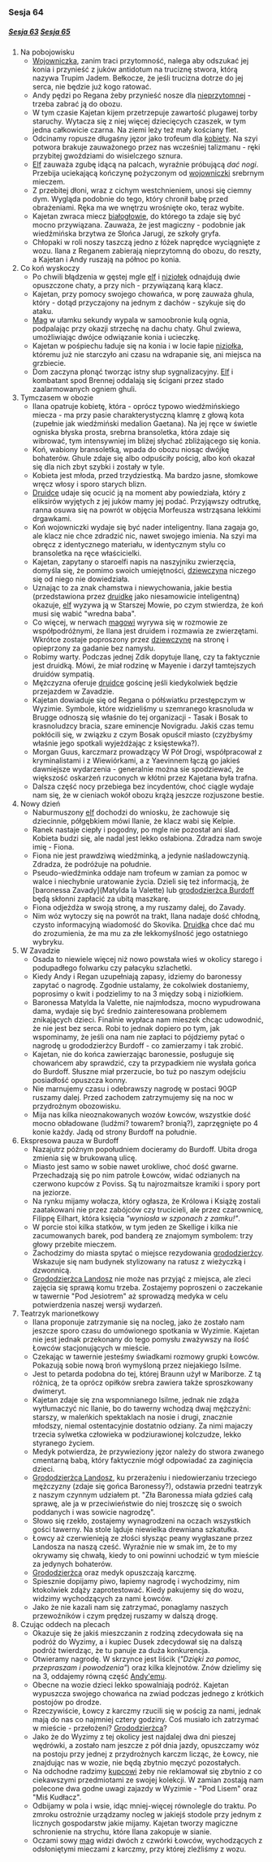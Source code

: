 ### Sesja 64
##### [Sesja 63](#sesja-63) [Sesja 65](#sesja-65)
1. Na pobojowisku
    - [Wojowniczka](Fiona), zanim traci przytomność, nalega aby odszukać jej konia i przynieść z juków antidotum na truciznę stwora, którą nazywa Trupim Jadem. Bełkocze, że jeśli trucizna dotrze do jej serca, nie będzie już kogo ratować.
    - Andy pędzi po Regana żeby przynieść nosze dla [nieprzytomnej](Fiona) - trzeba zabrać ją do obozu.
    - W tym czasie Kajetan kijem przetrzepuje zawartość plugawej torby staruchy. Wytacza się z niej więcej dziecięcych czaszek, w tym jedna całkowicie czarna. Na ziemi leży też mały kościany flet.
    - Odcinamy ropusze długaśny jęzor jako trofeum dla [kobiety](Fiona). Na szyi potwora brakuje zauważonego przez nas wcześniej talizmanu - ręki przybitej gwoździami do wisielczego sznura.
    - [Elf](Kajetan) zauważa zgubę idącą na palcach, wyraźnie próbującą _dać nogi_. Przebija uciekającą kończynę pożyczonym od [wojowniczki](Fiona) srebrnym mieczem.
    - Z przebitej dłoni, wraz z cichym westchnieniem, unosi się ciemny dym. Wygląda podobnie do tego, który chronił babę przed obrażeniami. Ręka ma we wnętrzu wrośnięte oko, teraz wybite.
    - Kajetan zwraca miecz [białogłowie](Fiona), do którego ta zdaje się być mocno przywiązana. Zauważa, że jest magiczny - podobnie jak wiedźmińska brzytwa ze Słońca Jarugi, ze szkoły gryfa.
    - Chłopaki w roli noszy taszczą jedno z łóżek naprędce wyciągnięte z wozu. Ilana z Reganem zabierają nieprzytomną do obozu, do reszty, a Kajetan i Andy ruszają na północ po konia.
2. Co koń wyskoczy
    - Po chwili błądzenia w gęstej mgle [elf](Kajetan) i [niziołek](Andy) odnajdują dwie opuszczone chaty, a przy nich - przywiązaną karą klacz.
    - Kajetan, przy pomocy swojego chowańca, w porę zauważa ghula, który - dotąd przyczajony na jednym z dachów - szykuje się do ataku.
    - [Mag](Kajetan) w ułamku sekundy wypala w samoobronie kulą ognia, podpalając przy okazji strzechę na dachu chaty. Ghul zwiewa, umożliwiając dwójce odwiązanie konia i ucieczkę.
    - Kajetan w pośpiechu ładuje się na konia i w locie łapie [niziołka](Andy), któremu już nie starczyło ani czasu na wdrapanie się, ani miejsca na grzbiecie.
    - Dom zaczyna płonąć tworząc istny słup sygnalizacyjny. [Elf](Kajetan) i kombatant spod Brennej oddalają się ścigani przez stado zaalarmowanych ogniem ghuli.
3. Tymczasem w obozie
    - Ilana opatruje kobietę, która - oprócz typowo wiedźmińskiego miecza - ma przy pasie charakterystyczną klamrę z głową kota (zupełnie jak wiedźmiński medalion Gaetana). Na jej ręce w świetle ogniska błyska prosta, srebrna bransoletka, która zdaje się wibrować, tym intensywniej im bliżej słychać zbliżającego się konia.
    - Koń, wabiony bransoletką, wpada do obozu niosąc dwójkę bohaterów. Ghule zdaje się albo odpuściły pościg, albo koń okazał się dla nich zbyt szybki i zostały w tyle.
    - Kobieta jest młoda, przed trzydziestką. Ma bardzo jasne, słomkowe wręcz włosy i sporo starych blizn.
    - [Druidce](Ilana) udaje się ocucić ją na moment aby powiedziała, który z eliksirów wyjętych z jej juków mamy jej podać. Przyjąwszy odtrutkę, ranna osuwa się na powrót w objęcia Morfeusza wstrząsana lekkimi drgawkami.
    - Koń wojowniczki wydaje się być nader inteligentny. Ilana zagaja go, ale klacz nie chce zdradzić nic, nawet swojego imienia. Na szyi ma obręcz z identycznego materiału, w identycznym stylu co bransoletka na ręce właścicielki.
    - Kajetan, zapytany o staroelfi napis na naszyjniku zwierzęcia, domyśla się, że pomimo swoich umiejętności, [dziewczyna](Ilana) niczego się od niego nie dowiedziała. 
    - Uznając to za znak chamstwa i niewychowania, jakie bestia (przedstawiona przez [druidkę](Ilana) jako niesamowicie inteligentną) okazuje, [elf](Kajetan) wyzywa ją w Starszej Mowie, po czym stwierdza, że koń musi się wabić "wredna baba".
    - Co więcej, w nerwach [magowi](Kajetan) wyrywa się w rozmowie ze współpodróżnymi, że Ilana jest druidem i rozmawia ze zwierzętami. Wkrótce zostaje poproszony przez [dziewczynę](Ilana) na stronę i opieprzony za gadanie bez namysłu.
    - Robimy warty. Podczas jednej Zdik dopytuje Ilanę, czy ta faktycznie jest druidką. Mówi, że miał rodzinę w Mayenie i darzył tamtejszych druidów sympatią.
    - Mężczyzna oferuje [druidce](Ilana) gościnę jeśli kiedykolwiek będzie przejazdem w Zavadzie.
    - Kajetan dowiaduje się od Regana o półświatku przestępczym w Wyzimie. Symbole, które widzieliśmy u szemranego krasnoluda w Brugge odnoszą się właśnie do tej organizacji - Tasak i Bosak to krasnoludzcy bracia, szare eminencje Novigradu. Jakiś czas temu pokłócili się, w związku z czym Bosak opuścił miasto (czyżbyśmy właśnie jego spotkali wyjeżdżając z księstewka?).
    - Morgan Guus, karczmarz prowadzący W Pół Drogi, współpracował z kryminalistami i z Wiewiórkami, a z Yaevinnem łączą go jakieś dawniejsze wydarzenia - generalnie można sie spodziewać, że większość oskarżeń rzuconych w kłótni przez Kajetana była trafna.
    - Dalsza część nocy przebiega bez incydentów, choć ciągle wydaje nam się, że w cieniach wokół obozu krążą jeszcze rozjuszone bestie.
4. Nowy dzień
    - Naburmuszony [elf](Kajetan) dochodzi do wniosku, że zachowuje się dziecinnie, półgębkiem mówi Ilanie, że klacz wabi się Kelpie.
    - Ranek nastaje ciepły i pogodny, po mgle nie pozostał ani ślad. Kobieta budzi się, ale nadal jest lekko osłabiona. Zdradza nam swoje imię - Fiona.
    - Fiona nie jest prawdziwą wiedźminką, a jedynie naśladowczynią. Zdradza, że podróżuje na południe.
    - Pseudo-wiedźminka oddaje nam trofeum w zamian za pomoc w walce i niechybnie uratowanie życia. Dzieli się też informacją, że [baronessa Zavady](Matylda la Valette) lub [grododzierżca Burdoff](Landosz) będą skłonni zapłacić za ubitą maszkarę.
    - Fiona odjeżdża w swoją stronę, a my ruszamy dalej, do Zavady.
    - Nim wóz wytoczy się na powrót na trakt, Ilana nadaje dość chłodną, czysto informacyjną wiadomość do Skovika. [Druidka](Ilana) chce dać mu do zrozumienia, że ma mu za złe lekkomyślność jego ostatniego wybryku.
5. W Zavadzie
    - Osada to niewiele więcej niż nowo powstała wieś w okolicy starego i podupadłego folwarku czy pałacyku szlachetki.
    - Kiedy Andy i Regan uzupełniają zapasy, idziemy do baronessy zapytać o nagrodę. Zgodnie ustalamy, że cokolwiek dostaniemy, poprosimy o kwit i podzielimy to na 3 między sobą i niziołkiem.
    - Baronessa Matylda la Valette, nie najmłodsza, mocno wypudrowana dama, wydaje się być średnio zainteresowana problemem znikających dzieci. Finalnie wypłaca nam mieszek chcąc udowodnić, że nie jest bez serca. Robi to jednak dopiero po tym, jak wspominamy, że jeśli ona nam nie zapłaci to pójdziemy pytać o nagrodę u grododzierżcy Burdoff - co zamierzamy i tak zrobić.
    - Kajetan, nie do końca zawierzając baronessie, posługuje się chowańcem aby sprawdzić, czy ta przypadkiem nie wysłała gońca do Burdoff. Słuszne miał przerzucie, bo tuż po naszym odejściu posiadłość opuszcza konny.
    - Nie marnujemy czasu i odebrawszy nagrodę w postaci 90GP ruszamy dalej. Przed zachodem zatrzymujemy się na noc w przydrożnym obozowisku.
    - Mija nas kilka nieoznakowanych wozów Łowców, wszystkie dość mocno obładowane (ludźmi? towarem? bronią?), zaprzęgnięte po 4 konie każdy. Jadą od strony Burdoff na południe.
6. Ekspresowa pauza w Burdoff
    - Nazajutrz późnym popołudniem docieramy do Burdoff. Ubita droga zmienia się w brukowaną ulicę.
    - Miasto jest samo w sobie nawet urokliwe, choć dość gwarne. Przechadzają się po nim patrole Łowców, widać odzianych na czerwono kupców z Poviss. Są tu najrozmaitsze kramiki i spory port na jeziorze.
    - Na rynku mijamy wołacza, który ogłasza, że Królowa i Książę zostali zaatakowani nie przez zabójców czy trucicieli, ale przez czarownicę, Filippę Eilhart, która księcia _"wyniosła w szponach z zamku!"_.
    - W porcie stoi kilka statków, w tym jeden ze Skellige i kilka nie zacumowanych barek, pod banderą ze znajomym symbolem: trzy głowy przebite mieczem.
    - Zachodzimy do miasta spytać o miejsce rezydowania [grododzierżcy](Landosz). Wskazuje się nam budynek stylizowany na ratusz z wieżyczką i dzwonnicą.
    - [Grododzierżca Landosz](Landosz) nie może nas przyjąć z miejsca, ale zleci zajęcia się sprawą komu trzeba. Zostajemy poproszeni o zaczekanie w tawernie "Pod Jesiotrem" aż sprowadzą medyka w celu potwierdzenia naszej wersji wydarzeń.
7. Teatrzyk marionetkowy
    - Ilana proponuje zatrzymanie się na nocleg, jako że zostało nam jeszcze sporo czasu do umówionego spotkania w Wyzimie. Kajetan nie jest jednak przekonany do tego pomysłu zważywszy na ilość Łowców stacjonujących w mieście.
    - Czekając w tawernie jesteśmy świadkami rozmowy grupki Łowców. Pokazują sobie nową broń wymyśloną przez niejakiego Isilme.
    - Jest to petarda podobna do tej, której Braunn użył w Mariborze. Z tą różnicą, że ta oprócz opiłków srebra zawiera także sproszkowany dwimeryt.
    - Kajetan zdaje się zna wspomnianego Isilme, jednak nie zdąża wytłumaczyć nic Ilanie, bo do tawerny wchodzą dwaj mężczyźni: starszy, w maleńkich spektaklach na nosie i drugi, znacznie młodszy, niemal ostentacyjnie dostatnio odziany. Za nimi majaczy trzecia sylwetka człowieka w podziurawionej kolczudze, lekko styranego życiem.
    - Medyk potwierdza, że przywieziony jęzor należy do stwora zwanego cmentarną babą, który faktycznie mógł odpowiadać za zaginięcia dzieci.
    - [Grododzierżca Landosz](Landosz), ku przerażeniu i niedowierzaniu trzeciego mężczyzny (zdaje się gońca Baronessy?), odstawia przedni teatrzyk z naszym czynnym udziałem pt. "Zła Baronessa miała gdzieś całą sprawę, ale ja w przeciwieństwie do niej troszczę się o swoich poddanych i was sowicie nagrodzę".
    - Słowo się rzekło, zostajemy wynagrodzeni na oczach wszystkich gości tawerny. Na stole ląduje niewielka drewniana szkatułka.
    - Łowcy aż czerwienieją ze złości słysząc peany wygłaszane przez Landosza na naszą cześć. Wyraźnie nie w smak im, że to my okrywamy się chwałą, kiedy to oni powinni uchodzić w tym mieście za jedynych bohaterów.
    - [Grododzierżca](Landosz) oraz medyk opuszczają karczmę.
    - Spiesznie dopijamy piwo, łapiemy nagrodę i wychodzimy, nim ktokolwiek zdąży zaprotestować. Kiedy pakujemy się do wozu, widzimy wychodzących za nami Łowców.
    - Jako że nie kazali nam się zatrzymać, ponaglamy naszych przewoźników i czym prędzej ruszamy w dalszą drogę.
8. Czując oddech na plecach
    - Okazuje się że jakiś mieszczanin z rodziną zdecydowała się na podróż do Wyzimy, a i kupiec Dusek zdecydował się na dalszą podróż twierdząc, że tu panuje za duża konkurencja.
    - Otwieramy nagrodę. W skrzynce jest liścik (_"Dzięki za pomoc, przepraszam i powodzenia"_) oraz kilka klejnotów. Znów dzielimy się na 3, oddajemy równą część [Andy'emu](Andy).
    - Obecne na wozie dzieci lekko spowalniają podróż. Kajetan wypuszcza swojego chowańca na zwiad podczas jednego z krótkich postojów po drodze.
    - Rzeczywiście, Łowcy z karczmy rzucili się w pościg za nami, jednak mają do nas co najmniej cztery godziny. Coś musiało ich zatrzymać w mieście - przełożeni? [Grododzierżca](Landosz)?
    - Jako że do Wyzimy z tej okolicy jest najdalej dwa dni pieszej wędrówki, a zostało nam jeszcze z pół dnia jazdy, opuszczamy wóz na postoju przy jednej z przydrożnych karczm licząc, że Łowcy, nie znajdując nas w wozie, nie będą zbytnio męczyć pozostałych. 
    - Na odchodne radzimy [kupcowi](Dusek) żeby nie reklamował się zbytnio z co ciekawszymi przedmiotami ze swojej kolekcji. W zamian zostają nam polecone dwa godne uwagi zajazdy w Wyzimie  - "Pod Lisem" oraz "Miś Kudłacz".
    - Odbijamy w pola i wsie, idąc mniej-więcej równolegle do traktu. Po zmroku ostrożnie urządzamy nocleg w jakiejś stodole przy jednym z licznych gospodarstw jakie mijamy. Kajetan tworzy magiczne schronienie na strychu, które Ilana zakopuje w sianie.
    - Oczami sowy [mag](Kajetan) widzi dwóch z czwórki Łowców, wychodzących z odsłoniętymi mieczami z karczmy, przy której zleźliśmy z wozu.